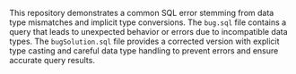 This repository demonstrates a common SQL error stemming from data type mismatches and implicit type conversions. The `bug.sql` file contains a query that leads to unexpected behavior or errors due to incompatible data types. The `bugSolution.sql` file provides a corrected version with explicit type casting and careful data type handling to prevent errors and ensure accurate query results.